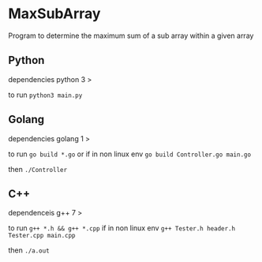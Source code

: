 # MaxSubArray
Program to determine the maximum sum of a sub array within a given array

## Python
dependencies python 3 >

to run 
```python3 main.py```

## Golang
dependencies golang 1 >

to run
```go build *.go``` or if in non linux env ``` go build Controller.go main.go ``` 

then ```./Controller``` 

## C++
dependenceis g++ 7 > 

to run
```g++ *.h && g++ *.cpp``` if in non linux env ```g++ Tester.h header.h Tester.cpp main.cpp```

then ```./a.out```
